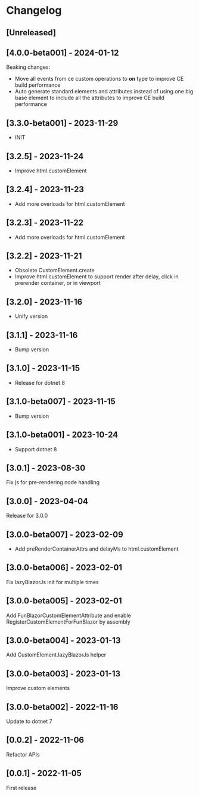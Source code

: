 # Changelog

## [Unreleased]

## [4.0.0-beta001] - 2024-01-12

Beaking changes:

- Move all events from ce custom operations to **on** type to improve CE build performance
- Auto generate standard elements and attributes instead of using one big base element to include all the attributes to improve CE build performance

## [3.3.0-beta001] - 2023-11-29

- INIT

## [3.2.5] - 2023-11-24

- Improve html.customElement

## [3.2.4] - 2023-11-23

- Add more overloads for html.customElement

## [3.2.3] - 2023-11-22

- Add more overloads for html.customElement

## [3.2.2] - 2023-11-21

- Obsolete CustomElement.create 
- Improve html.customElement to support render after delay, click in prerender container, or in viewport

## [3.2.0] - 2023-11-16

- Unify version

## [3.1.1] - 2023-11-16

- Bump version

## [3.1.0] - 2023-11-15

- Release for dotnet 8

## [3.1.0-beta007] - 2023-11-15

- Bump version

## [3.1.0-beta001] - 2023-10-24

- Support dotnet 8

## [3.0.1] - 2023-08-30

Fix js for pre-rendering node handling

## [3.0.0] - 2023-04-04

Release for 3.0.0

## [3.0.0-beta007] - 2023-02-09

- Add preRenderContainerAttrs and delayMs to html.customElement

## [3.0.0-beta006] - 2023-02-01

Fix lazyBlazorJs init for multiple times

## [3.0.0-beta005] - 2023-02-01

Add FunBlazorCustomElementAttribute and enable RegisterCustomElementForFunBlazor by assembly

## [3.0.0-beta004] - 2023-01-13

Add CustomElement.lazyBlazorJs helper

## [3.0.0-beta003] - 2023-01-13

Improve custom elements

## [3.0.0-beta002] - 2022-11-16

Update to dotnet 7

## [0.0.2] - 2022-11-06

Refactor APIs

## [0.0.1] - 2022-11-05

First release
